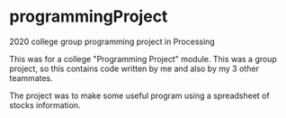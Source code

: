 # programmingProject
2020 college group programming project in Processing

This was for a college "Programming Project" module.
This was a group project, so this contains code written by me and also by my 3 other teammates.

The project was to make some useful program using a spreadsheet of stocks information.
